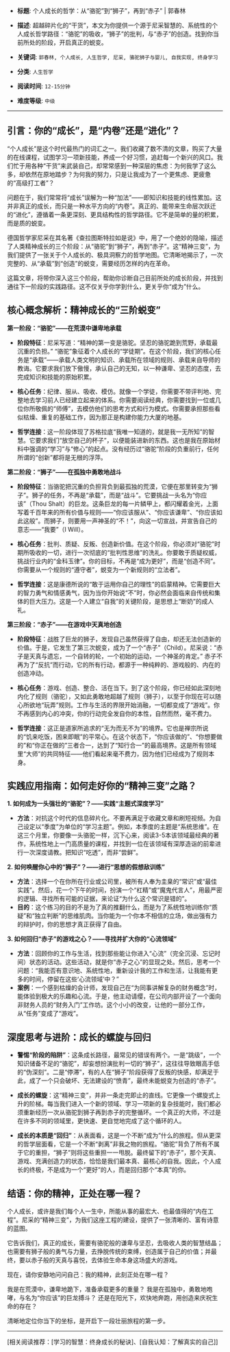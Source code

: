 - **标题**: 个人成长的哲学：从“骆驼”到“狮子”，再到“赤子” | 郭春林
- **描述**: 超越碎片化的“干货”，本文为你提供一个源于尼采智慧的、系统性的个人成长哲学路径：“骆驼”的吸收，“狮子”的批判，与“赤子”的创造。找到你当前所处的阶段，开启真正的蜕变。
- **关键词**: `郭春林, 个人成长, 人生哲学, 尼采, 骆驼狮子与婴儿, 自我实现, 终身学习`

- **分类**: `人生哲学`
- **阅读时间**: `12-15分钟`
- **难度等级**: `中级`

---

## 引言：你的“成长”，是“内卷”还是“进化”？

“个人成长”是这个时代最热门的词汇之一。我们收藏了数不清的文章，购买了大量的在线课程，试图学习一项新技能，养成一个好习惯，追赶每一个新兴的风口。我们忙于用各种“干货”来武装自己，却常常感到一种深层的焦虑：为何我学了这么多，却依然在原地踏步？为何我的努力，只是让我成为了一个更焦虑、更疲惫的“高级打工者”？

问题在于，我们常常将“成长”误解为一种“加法”——即知识和技能的线性累加。这并非真正的成长，而只是一种水平方向的“内卷”。真正的、能带来生命层次跃迁的“进化”，遵循着一条更深刻、更具结构性的哲学路径。它不是简单的量的积累，而是质的蜕变。

德国哲学家尼采在其名著《查拉图斯特拉如是说》中，用了一个绝妙的隐喻，描述了人类精神成长的三个阶段：从“骆驼”到“狮子”，再到“赤子”。这“精神三变”，为我们提供了一张关于个人成长的、极具洞察力的哲学地图。它清晰地揭示了，一次完整的、从“承载”到“创造”的蜕变，需要经历怎样的内在革命。

这篇文章，将带你深入这三个阶段，帮助你诊断自己目前所处的成长阶段，并找到通往下一阶段的实践路径。这不仅关乎你学到什么，更关乎你“成为”什么。

## 核心概念解析：精神成长的“三阶蜕变”

**第一阶段：“骆驼”——在荒漠中谦卑地承载**

*   **阶段特征**：尼采写道：“精神的第一变是骆驼。坚忍的骆驼跪到荒野，承载最沉重的负担。” “骆驼”象征着个人成长的“学徒期”。在这个阶段，我们的核心任务是“承载”——承载人类文明的知识、承载所在领域的规则、承载来自导师的教诲。它要求我们放下傲慢，承认自己的无知，以一种谦卑、坚忍的态度，去完成知识和技能的原始积累。

*   **核心任务**：纪律、服从、吸收、模仿。就像一个学徒，你需要不带评判地、完整地去学习前人已经建立起来的体系。你需要阅读经典，你需要找到一位或几位你所敬佩的“师傅”，去模仿他们的思考方式和行为模式。你需要承担那些看似枯燥、重复的基础工作，因为那正是构建你能力大厦的地基。

*   **哲学连接**：这一阶段体现了苏格拉底“我唯一知道的，就是我一无所知”的智慧。它要求我们“放空自己的杯子”，以便能装进新的东西。这也是我在原始材料中强调的“学习”与“修心”的起点。没有经历过“骆驼”阶段的负重前行，任何所谓的“创新”都将是无根的浮萍。

**第二阶段：“狮子”——在孤独中勇敢地战斗**

*   **阶段特征**：当骆驼把沉重的负担背负到最孤独的荒漠，它便在那里转变为“狮子”。狮子的任务，不再是“承载”，而是“战斗”。它要挑战一头名为“你应该”（Thou Shalt）的巨龙。这条巨龙的每一片鳞甲上，都闪耀着金光，上面写着千百年来的所有价值与规则——“你应该服从”、“你应该谦卑”、“你应该如此这般”。而狮子，则要用一声神圣的“不！”，向这一切宣战，并宣告自己的意志——“我要”（I Will）。

*   **核心任务**：批判、质疑、反叛、创造新价值。在这个阶段，你必须对“骆驼”时期所吸收的一切，进行一次彻底的“批判性思维”的洗礼。你要敢于质疑权威，挑战行业内的“金科玉律”。你的目标，不再是“成为更好”，而是“创造不同”。你需要从一个规则的“遵守者”，蜕变为一个新规则的“立法者”。

*   **哲学连接**：这是康德所说的“敢于运用你自己的理性”的启蒙精神。它需要巨大的智力勇气和情感勇气，因为当你开始说“不”时，你必然会面临来自传统和集体的巨大压力。这是一个人建立“自我”的关键阶段，是思想上“断奶”的成人礼。

**第三阶段：“赤子”——在游戏中天真地创造**

*   **阶段特征**：战胜了巨龙的狮子，发现自己虽然获得了自由，却还无法创造新的价值。于是，它发生了第三次蜕变，成为了一个“赤子”（Child）。尼采说：“赤子是天真与遗忘，一个自转的轮，一个初始的运动，一个神圣的肯定。” 赤子不再为了“反抗”而行动，它的所有行动，都源于一种纯粹的、游戏般的、内在的创造冲动。

*   **核心任务**：游戏、创造、整合、活在当下。到了这个阶段，你已经如此深刻地内化了规则（骆驼），又如此勇敢地超越了规则（狮子），以至于你现在可以随心所欲地“玩弄”规则。工作与生活的界限开始消融，一切都变成了“游戏”。你不再感到内心的冲突，你的行动完全发自你的本性，自然而然，毫不费力。

*   **哲学连接**：这正是道家所追求的“无为而无不为”的境界。它也是禅宗所说的“饥来吃饭，困来即眠”的平常心。在这个状态下，“你应该做的”、“你想要做的”和“你正在做的”三者合一，达到了“知行合一”的最高境界。这是所有领域里“大师”的共同特征——他们看起来毫不费力，因为他们已经成为了规则本身。

## 实践应用指南：如何走好你的“精神三变”之路？

**1. 如何成为一头强壮的“骆驼”？——实践“主题式深度学习”**

*   **方法**：对抗这个时代的信息碎片化。不要再满足于收藏文章和刷短视频。为自己设定以“季度”为单位的“学习主题”。例如，本季度的主题是“系统思维”。在这三个月里，你要像一头骆驼一样，沉下心来，阅读3-5本该领域最经典的著作，系统性地上一门高质量的课程，并找到一位在该领域有深厚造诣的前辈进行一次深度请教。把知识“吃透”，而非“尝鲜”。

**2. 如何唤醒你心中的“狮子”？——进行“思想的假想敌训练”**

*   **方法**：选择一个在你所在行业或公司里，被所有人奉为圭臬的“常识”或“最佳实践”。然后，花一个下午的时间，扮演一个“杠精”或“魔鬼代言人”，用最严密的逻辑、寻找所有可能的证据，来论证“为什么这个常识是错的”。
*   **目的**：这个练习的目的不是为了真的推翻什么，而是为了系统性地训练你“质疑”和“独立判断”的思维肌肉。当你能为一个你本不相信的立场，做出强有力的辩护时，你的思想才真正获得了自由。

**3. 如何回归“赤子”的游戏之心？——寻找并扩大你的“心流领域”**

*   **方法**：回顾你的工作与生活，找到那些能让你进入“心流”（完全沉浸、忘记时间）状态的活动。这些活动，就是你“赤子之心”的显现之处。然后，思考一个问题：“我能否有意识地、系统性地，重新设计我的工作和生活，让我能有更多的时间，停留在这些‘心流领域’中？”
*   **案例**：一个感到枯燥的会计师，发现自己在“为同事讲解复杂的财务概念”时，能体验到极大的乐趣和心流。于是，他主动请缨，在公司内部开设了一个面向非财务人员的“财务入门”工作坊。这个小小的改变，让他的一部分工作，从“任务”变成了“游戏”。

## 深度思考与进阶：成长的螺旋与回归

*   **警惕“阶段的陷阱”**：这条成长路径，最常见的错误有两个。一是“跳级”，一个知识储备不足的“骆驼”，却妄想扮演批判一切的“狮子”，这往往导致眼高手低的“伪深刻”。二是“停滞”，有的人在“狮子”阶段获得了反叛的快感，却满足于此，成了一个只会破坏、无法建设的“愤青”，最终未能蜕变为创造的“赤子”。

*   **成长的螺旋**：这“精神三变”，并非一条走完即止的直线。它更像一个螺旋式上升的阶梯。每当我们进入一个新的领域、学习一项新的复杂技能时，我们都必须重新经历一次从骆驼到狮子再到赤子的完整循环。一个真正的大师，不过是在许多不同的领域里，更快速、更自觉地完成了这个循环的人。

*   **成长的本质是“回归”**：从表面看，这是一个不断“成为”什么的旅程。但从更深的哲学层面看，它是一个不断“剥离”非我之物的旅程。“骆驼”背负了所有不属于它的重担，“狮子”则将这些重担一一甩脱。最终留下的“赤子”，那个天真、游戏、充满创造力的状态，恰恰是我们最本真、最核心的自我。因此，个人成长的终极，不是成为一个“更好”的人，而是回归那个“本真”的你。

## 结语：你的精神，正处在哪一程？

个人成长，或许是我们每个人一生中，所能从事的最宏大、也最值得的“内在工程”。尼采的“精神三变”，为我们这座工程的建设，提供了一张清晰的、富有诗意的蓝图。

它告诉我们，真正的成长，需要有骆驼般的谦卑与坚忍，去吸收人类的智慧结晶；也需要有狮子般的勇气与力量，去挣脱传统的束缚，创造属于自己的价值；并最终，要以赤子般的天真与喜悦，去体验生命本身这场盛大的游戏。

现在，请你安静地问问自己：我的精神，此刻正处在哪一程？

我是在荒漠中，谦卑地跪下，准备承载更多的重量？
我是在孤独中，勇敢地咆哮，与名为“你应该”的巨龙搏斗？
还是在阳光下，欢快地奔跑，用创造来庆祝生命的存在？

清晰地定位你当下的坐标，是开启下一段壮丽旅程的第一步。

---
[相关阅读推荐：[学习的智慧：终身成长的秘诀]、[自我认知：了解真实的自己]]
